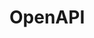 

# OpenAPI
<!--
 终于放弃了单调的swagger-ui了，选择了这款神器—knife4j 
https://mp.weixin.qq.com/s/pugZdhcJLO1NTMgg46m6iw
 Spring Boot 禁用 Swagger 的三种方式 
https://mp.weixin.qq.com/s/12z1Cy7Xj-5ldUB22AVDQg
 SpringBoot 集成Swagger2自动生成文档和导出成静态文件 
https://mp.weixin.qq.com/s/F5IU9AzL_lS_eOT6DOAtwg
Swagger3.0官方starter诞生，可以扔掉那些野生starter了
https://juejin.im/post/6878956091670495240

 ***如何在Swagger2或Swagger3中增加Json Web Token 
https://mp.weixin.qq.com/s/Yc2B2-jjB2fpZU94YHILeA 
 
-->